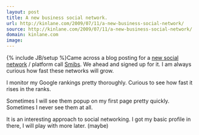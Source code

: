 ```yaml
---
layout: post
title: A new business social network.
url: http://kinlane.com/2009/07/11/a-new-business-social-network/
source: http://kinlane.com/2009/07/11/a-new-business-social-network/
domain: kinlane.com
image: 
---
```

{% include JB/setup %}Came across a blog posting for a <a href="http://smibs.com">new social network</a> / platform call <a href="Smibs">Smibs</a>. We ahead and signed up for it. I am always curious how fast these networks will grow.<p></p>
I monitor my Google rankings pretty thoroughly. Curious to see how fast it rises in the ranks.<p></p>
Sometimes I will see them popup on my first page pretty quickly. Sometimes I never see them at all.<p></p>
It is an interesting approach to social networking. I got my basic profile in there, I will play with more later. (maybe)
